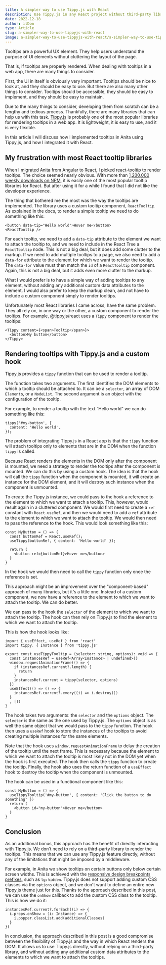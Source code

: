 ```yaml
---
title: A simpler way to use Tippy.js with React 
description: Use Tippy.js in any React project without third-party libraries or other middleware.
date: 2022-12-18
author: ilDon
type: Article
slug: a-simpler-way-to-use-tippyjs-with-react
image: a-simpler-way-to-use-tippyjs-with-react/a-simpler-way-to-use-tippyjs-with-react.png
---
```

Tooltips are a powerful UX element. They help users understand the purpose of UI elements without cluttering the layout of the page.

That is, if tooltips are properly rendered. When dealing with tooltips in a web app, there are many things to consider. 

First, the UI in itself is obviously very important. Tooltips should be nice to look at, and they should be easy to use. But there are also many other things to consider. Tooltips should be accessible, they should be easy to implement, and they should be easy to maintain. 

Due to the many things to consider, developing them from scratch can be a lengthy and tedious process. Thankfully, there are many libraries that can help us with this task. [Tippy.js](https://atomiks.github.io/tippyjs/) is probably one of the most popular libraries for rendering tooltips in a web app. It is lightweight, it is easy to use, and it is very flexible.

In this article I will discuss how I implemented tooltips in Anita using Tippy.js, and how I integrated it with React.

<!-- /preview -->
## My frustration with most React tooltip libraries

When I [migrated Anita from Angular to React](/blog/articles/porting-anita-from-angular-to-react-resulted-in-20-less-code.html), I picked [react-tooltip](https://github.com/ReactTooltip/react-tooltip#readme) to render tooltips. The choice seemed nearly obvious. With more than [1,200,000 weekly downloads on NPM](https://www.npmjs.com/package/react-tooltip), it is easily one of the most popular tooltip libraries for React. But after using it for a while I found that I did not like the developer experience.

The thing that bothered me the most was the way the tooltips are implemented. The library uses a custom tooltip component, `ReactTooltip`. As explained in the docs, to render a simple tooltip we need to do something like this:

    <button data-tip="Hello world">Hover me</button>
    <ReactTooltip />

For each tooltip, we need to add a `data-tip` attribute to the element we want to attach the tooltip to, and we need to include in the React Tree a `ReactTooltip` node. This is not a big deal, but it does add some clutter to the markup. If we need to add multiple tooltips to a page, we also need to add a `data-for` attribute to the element for which we want to render the tooltip. The `data-for` value must then match the `id` of a `ReactTooltip` component. Again, this is not a big deal, but it adds even more clutter to the markup.

What I would prefer is to have a simple way of adding tooltips to any element, without adding any additional custom data attributes to the element. I would also prefer to keep the markup clean, and not have to include a custom component simply to render tooltips.

Unfortunately most React libraries I came across, have the same problem. They all rely on, in one way or the other, a custom component to render the tooltips. For example, [@tippyjs/react](https://github.com/atomiks/tippyjs-react#readme) uses a `Tippy` component to render the tooltips:

    <Tippy content={<span>Tooltip</span>}>
      <button>My button</button>
    </Tippy>

## Rendering tooltips with Tippy.js and a custom hook

Tippy.js provides a `tippy` function that can be used to render a tooltip. 

The function takes two arguments. The first identifies the DOM elements to which a tooltip should be attached to. It can be a `selector`, an array of DOM `Element`s, or a `NodeList`. The second argument is an object with the configuration of the tooltip. 

For example, to render a tooltip with the text “Hello world” we can do something like this:

    tippy('#my-button', {
      content: 'Hello world',
    });

The problem of integrating Tippy.js in a React app is that the `tippy` function will attach tooltips only to elements that are in the DOM when the function `tippy` is called. 

Because React renders the elements in the DOM only after the component is mounted, we need a strategy to render the tooltips after the component is mounted. We can do this by using a custom hook. The idea is that the hook will call the `tippy` function when the component is mounted, it will create an instance for the DOM element, and it will destroy such instance when the component is unmounted.

To create the Tippy.js instance, we could pass to the hook a reference to the element to which we want to attach a tooltip. This, however, would result again in a cluttered component. We would first need to create a `ref` constant with `React.useRef`, and then we would need to add a `ref` attribute to the element to which we want to attach the tooltip. We would then need to pass the reference to the hook. This would look something like this:

    const MyButton = () => {
      const buttonRef = React.useRef();
      useTippy(buttonRef, { content: 'Hello world' });

      return (
        <button ref={buttonRef}>Hover me</button>
      )
    }

In the hook we would then need to call the `tippy` function only once the reference is set.

This approach might be an improvement over the "component-based" approach of many libraries, but it's a little one. Instead of a custom component, we now have a reference to the element to which we want to attach the tooltip. We can do better.

We can pass to the hook the `selector` of the element to which we want to attach the tooltip. The hook can then rely on Tippy.js to find the element to which we want to attach the tooltip. 

This is how the hook looks like:

    import { useEffect, useRef } from 'react'
    import tippy, { Instance } from 'tippy.js'

    export const useTippyTooltip = (selector: string, options): void => {
      const instancesRef = useRef<Array<Instance> | undefined>()
      window.requestAnimationFrame(() => {
        if (instancesRef.current?.length) {
          return
        }
        instancesRef.current = tippy(selector, options)
      })
      useEffect(() => () => {
        instancesRef.current?.every((i) => i.destroy())
      }
      , [])
    }

The hook takes two arguments: the `selector` and the `options` object. The `selector` is the same as the one used by Tippy.js. The `options` object is as well the same object that we would pass to the `tippy` function. The hook then uses a `useRef` hook to store the instances of the tooltips to avoid creating multiple instances for the same elements. 

Note that the hook uses `window.requestAnimationFrame` to delay the creation of the tooltip until the next frame. This is necessary because the element to which we want to attach the tooltip is most likely not in the DOM yet when the hook is first executed. The hook then calls the `tippy` function to create the tooltip. Finally, the hook also uses the return function of a `useEffect` hook to destroy the tooltip when the component is unmounted.

The hook can be used in a functional component like this:

    const MyButton = () => {
      useTippyTooltip('#my-button', { content: 'Click the button to do something' })
      return (
        <button id="my-button">Hover me</button>
      )
    }

## Conclusion

As an additional bonus, this approach has the benefit of directly interacting with Tippy.js. We don’t need to rely on a third-party library to render the tooltips. This means that we can use any Tippy.js feature directly, without any of the limitations that might be imposed by a middleware. 

For example, in Anita we show tooltips on certain buttons only below certain screen widths. This is achieved with the [responsive design breakpoints prefixes](https://tailwindcss.com/docs/responsive-design), such as `lg:hidden`. Tippy.js does not support adding custom CSS classes via the `options` object, and we don't want to define an entire new Tippy.js theme just for this. Thanks to the approach described in this post, we can use the `onShow` callback to add the custom CSS class to the tooltip. This is how we do it:

    instancesRef.current?.forEach((i) => {
      i.props.onShow = (i: Instance) => {
        i.popper.classList.add(additionalClasses)
      }
    })
    
In conclusion, the approach described in this post is a good compromise between the flexibility of Tippy.js and the way in which React renders the DOM. It allows us to use Tippy.js directly, without relying on a third-party library, and without adding any additional custom data attributes to the elements to which we want to attach the tooltips.